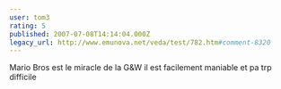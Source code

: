 ```yaml
---
user: tom3
rating: 5
published: 2007-07-08T14:14:04.000Z
legacy_url: http://www.emunova.net/veda/test/782.htm#comment-8320
---
```

Mario Bros est le miracle de la G&W il est facilement maniable et pa trp difficile